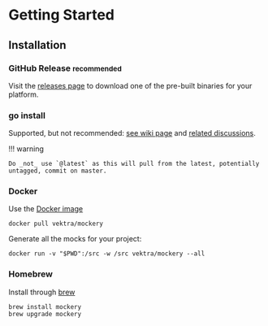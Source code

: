 Getting Started
================

Installation
-------------

### GitHub Release <small>recommended</small>

Visit the [releases page](https://github.com/vektra/mockery/releases) to download one of the pre-built binaries for your platform.

### go install

Supported, but not recommended: [see wiki page](https://github.com/vektra/mockery/wiki/Installation-Methods#go-install) and [related discussions](https://github.com/vektra/mockery/pull/456).

<div id="mockery-install-go-command"></div>

!!! warning

    Do _not_ use `@latest` as this will pull from the latest, potentially untagged, commit on master.

### Docker

Use the [Docker image](https://hub.docker.com/r/vektra/mockery)

    docker pull vektra/mockery

Generate all the mocks for your project:

	docker run -v "$PWD":/src -w /src vektra/mockery --all

### Homebrew

Install through [brew](https://brew.sh/)

    brew install mockery
    brew upgrade mockery


<script type="text/javascript">
const start = performance.now();

function insert_installation_command(element_to_override,version){
    element_to_override.innerHTML=`
``` title=""
go install github.com/vektra/mockery/v3@${version}
```
`;
}

function compareSemver(v1, v2) {
    const parseVersion = (version) => {
        const [main, preRelease] = version.replace(/^v/, "").split("-");
        const mainParts = main.split('.').map(Number);
        const preParts = preRelease ? preRelease.split('.').map((part) => isNaN(part) ? part : Number(part)) : [];
        return { mainParts, preParts };
    };

    const compareParts = (a, b) => {
        for (let i = 0; i < Math.max(a.length, b.length); i++) {
            const partA = a[i] || 0;
            const partB = b[i] || 0;
            if (partA > partB) return 1;
            if (partA < partB) return -1;
        }
        return 0;
    };

    const { mainParts: main1, preParts: pre1 } = parseVersion(v1);
    const { mainParts: main2, preParts: pre2 } = parseVersion(v2);

    const mainComparison = compareParts(main1, main2);
    if (mainComparison !== 0) return mainComparison;

    // Compare pre-release parts
    if (pre1.length === 0 && pre2.length > 0) return 1; // No pre-release > pre-release
    if (pre1.length > 0 && pre2.length === 0) return -1; // Pre-release < no pre-release
    return compareParts(pre1, pre2);
}



const version_key="/mockery/version";
const element = document.getElementById('mockery-install-go-command');
const url = `https://api.github.com/repos/vektra/mockery/releases`;

let version = sessionStorage.getItem(version_key);


if (version !== null) {
    insert_installation_command(element,version);
} else {
  const request = new Request(url, {
    method: "GET",
  });

  fetch(request)
    .then((response) => response.json())
    .then((data) => {
      let latest_version = "";
      data.forEach((release) => {
        let release_tag=release.tag_name;
        if (!release_tag.startsWith("v3")){
          return
        };
        if (latest_version === "" || compareSemver(release_tag, latest_version) === 1) {
          latest_version=release_tag;
        };
      });
      sessionStorage.setItem(version_key, latest_version);
      insert_installation_command(element,latest_version);
    })
    .catch((error) =>{
          console.error(error);
          element.innerHTML=`failed to fetch latest release info from: https://api.github.com/repos/vektra/mockery/releases/tags/v3`;
    }
  );
}

const end = performance.now();
console.log(`Execution time for finding latest mockery tag: ${end - start} milliseconds`);
</script>
